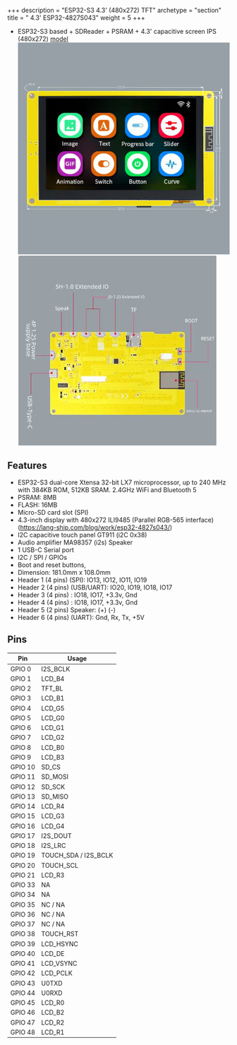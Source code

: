 +++
description = "ESP32-S3 4.3' (480x272) TFT"
archetype = "section"
title = " 4.3' ESP32-4827S043"
weight = 5
+++
* ESP32-S3 based + SDReader + PSRAM + 4.3' capacitive screen IPS (480x272) [model](https://www.aliexpress.com/item/1005004788147691.html)   
![image](front.jpg?width=400px)
![image](back.jpg?width=400px)


## Features
* ESP32-S3 dual-core Xtensa 32-bit LX7 microprocessor, up to 240 MHz with 384KB ROM, 512KB SRAM. 2.4GHz WiFi and Bluetooth 5
* PSRAM: 8MB     
* FLASH: 16MB
* Micro-SD card slot (SPI)
* 4.3-inch display with 480x272 ILI9485 (Parallel RGB-565 interface)  (https://lang-ship.com/blog/work/esp32-4827s043/)
* I2C capacitive touch panel GT911 (i2C 0x38)
* Audio amplifier MA98357 (i2s) Speaker
* 1 USB-C Serial port
* I2C / SPI / GPIOs
* Boot and reset buttons, 
* Dimension: 181.0mm x 108.0mm   
* Header 1 (4 pins) (SPI): IO13, IO12, IO11, IO19 
* Header 2 (4 pins) (USB/UART): IO20, IO19, IO18, IO17 
* Header 3 (4 pins) : IO18, IO17, +3.3v, Gnd 
* Header 4 (4 pins) : IO18, IO17, +3.3v, Gnd 
* Header 5 (2 pins) Speaker: (+) (-)  
* Header 6 (4 pins) (UART): Gnd, Rx, Tx, +5V

## Pins 
Pin | Usage 
----|-----
GPIO 0 | I2S_BCLK  
GPIO 1 | LCD_B4    
GPIO 2 | TFT_BL  
GPIO 3 | LCD_B1  
GPIO 4 | LCD_G5   
GPIO 5 | LCD_G0  
GPIO 6 | LCD_G1  
GPIO 7 | LCD_G2  
GPIO 8 | LCD_B0   
GPIO 9 | LCD_B3  
GPIO 10 | SD_CS   
GPIO 11 | SD_MOSI    
GPIO 12 | SD_SCK    
GPIO 13 | SD_MISO   
GPIO 14 | LCD_R4  
GPIO 15 | LCD_G3  
GPIO 16 | LCD_G4  
GPIO 17 | I2S_DOUT  
GPIO 18 | I2S_LRC  
GPIO 19 | TOUCH_SDA / I2S_BCLK 
GPIO 20 | TOUCH_SCL  
GPIO 21 | LCD_R3  
GPIO 33 | NA  
GPIO 34 | NA  
GPIO 35 | NC / NA    
GPIO 36 | NC / NA   
GPIO 37 | NC / NA    
GPIO 38 | TOUCH_RST  
GPIO 39 | LCD_HSYNC  
GPIO 40 | LCD_DE
GPIO 41 | LCD_VSYNC 
GPIO 42 | LCD_PCLK  
GPIO 43 | U0TXD  
GPIO 44 | U0RXD  
GPIO 45 | LCD_R0  
GPIO 46 | LCD_B2  
GPIO 47 | LCD_R2  
GPIO 48 | LCD_R1    
